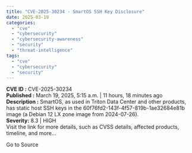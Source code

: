 ```yaml
---
title: "CVE-2025-30234 - SmartOS SSH Key Disclosure"
date: 2025-03-19
categories: 
  - "cve"
  - "cybersecurity"
  - "cybersecurity-awareness"
  - "security"
  - "threat-intelligence"
tags: 
  - "cve"
  - "cybersecurity"
  - "security"
---
```


**CVE ID :** CVE-2025-30234  
**Published :** March 19, 2025, 5:15 a.m. | 11 hours, 18 minutes ago  
**Description :** SmartOS, as used in Triton Data Center and other products, has static host SSH keys in the 60f76fd2-143f-4f57-819b-1ae32684e81b image (a Debian 12 LX zone image from 2024-07-26).  
**Severity:** 8.3 | HIGH  
Visit the link for more details, such as CVSS details, affected products, timeline, and more...

Go to Source
